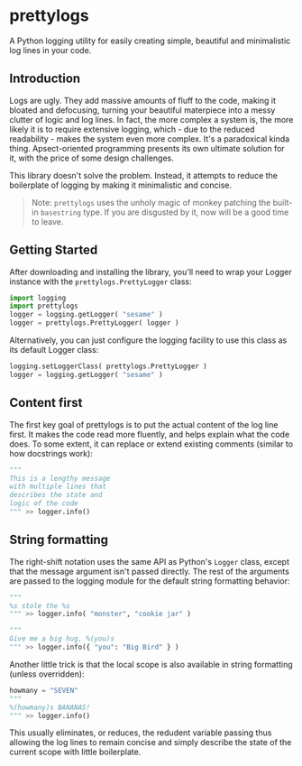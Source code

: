 prettylogs
==========
A Python logging utility for easily creating simple, beautiful and minimalistic log lines in your code.

Introduction
------------
Logs are ugly. They add massive amounts of fluff to the code, making it bloated and defocusing, turning your beautiful materpiece into a messy clutter of logic and log lines. In fact, the more complex a system is, the more likely it is to require extensive logging, which - due to the reduced readability - makes the system even more complex. It's a paradoxical kinda thing. Apsect-oriented programming presents its own ultimate solution for it, with the price of some design challenges.

This library doesn't solve the problem. Instead, it attempts to reduce the boilerplate of logging by making it minimalistic and concise.

> Note: `prettylogs` uses the unholy magic of monkey patching the built-in `basestring` type. If you are disgusted by it, now will be a good time to leave.

Getting Started
---------------
After downloading and installing the library, you'll need to wrap your Logger instance with the `prettylogs.PrettyLogger` class:
```python
import logging
import prettylogs
logger = logging.getLogger( "sesame" )
logger = prettylogs.PrettyLogger( logger )
```

Alternatively, you can just configure the logging facility to use this class as its default Logger class:
```python
logging.setLoggerClass( prettylogs.PrettyLogger )
logger = logging.getLogger( "sesame" )
```

Content first
-------------
The first key goal of prettylogs is to put the actual content of the log line first. It makes the code read more fluently, and helps explain what the code does. To some extent, it can replace or extend existing comments (similar to how docstrings work):

```python
"""
This is a lengthy message
with multiple lines that
describes the state and 
logic of the code
""" >> logger.info()
```

String formatting
-----------------
The right-shift notation uses the same API as Python's `Logger` class, except that the message argument isn't passed directly. The rest of the arguments are passed to the logging module for the default string formatting behavior:

```python
"""
%s stole the %s
""" >> logger.info( "monster", "cookie jar" )

"""
Give me a big hug, %(you)s
""" >> logger.info({ "you": "Big Bird" } )
```

Another little trick is that the local scope is also available in string formatting (unless overridden):

```python
howmany = "SEVEN"
"""
%(howmany)s BANANAS!
""" >> logger.info()
```

This usually eliminates, or reduces, the redudent variable passing thus allowing the log lines to remain concise and simply describe the state of the current scope with little boilerplate.
